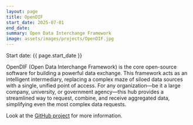 ```yaml
---
layout: page
title: OpenDIF
start_date: 2025-07-01
end_date: 
summary: Open Data Interchange Framework
image: assets/images/projects/OpenDIF.jpg
---
```

Start date: {{ page.start_date }}

OpenDIF (Open Data Interchange Framework) is the core open-source software for building a powerful data exchange. This framework acts as an intelligent intermediary, replacing a complex maze of siloed data sources with a single, unified point of access. For any organization—be it a large company, university, or government agency—this hub provides a streamlined way to request, combine, and receive aggregated data, simplifying even the most complex data requests.

Look at the [GitHub project](https://github.com/LSFLK/OpenDIF/blob/main/README.md) for more information.